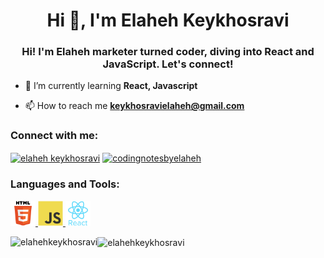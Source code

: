 <h1 align="center">Hi 👋, I'm Elaheh Keykhosravi</h1>
<h3 align="center">Hi! I'm Elaheh marketer turned coder, diving into React and JavaScript. Let's connect!</h3>

- 🌱 I’m currently learning **React, Javascript**

- 📫 How to reach me **keykhosravielaheh@gmail.com**

<h3 align="left">Connect with me:</h3>
<p align="left">
<a href="https://linkedin.com/in/elaheh keykhosravi" target="blank"><img align="center" src="https://raw.githubusercontent.com/rahuldkjain/github-profile-readme-generator/master/src/images/icons/Social/linked-in-alt.svg" alt="elaheh keykhosravi" height="30" width="40" /></a>
<a href="https://instagram.com/codingnotesbyelaheh" target="blank"><img align="center" src="https://raw.githubusercontent.com/rahuldkjain/github-profile-readme-generator/master/src/images/icons/Social/instagram.svg" alt="codingnotesbyelaheh" height="30" width="40" /></a>
</p>

<h3 align="left">Languages and Tools:</h3>
<p align="left"> <a href="https://www.w3.org/html/" target="_blank" rel="noreferrer"> <img src="https://raw.githubusercontent.com/devicons/devicon/master/icons/html5/html5-original-wordmark.svg" alt="html5" width="40" height="40"/> </a> <a href="https://developer.mozilla.org/en-US/docs/Web/JavaScript" target="_blank" rel="noreferrer"> <img src="https://raw.githubusercontent.com/devicons/devicon/master/icons/javascript/javascript-original.svg" alt="javascript" width="40" height="40"/> </a> <a href="https://reactjs.org/" target="_blank" rel="noreferrer"> <img src="https://raw.githubusercontent.com/devicons/devicon/master/icons/react/react-original-wordmark.svg" alt="react" width="40" height="40"/> </a> </p>

<p><img align="left" src="https://github-readme-stats.vercel.app/api/top-langs?username=elahehkeykhosravi&show_icons=true&locale=en&layout=compact" alt="elahehkeykhosravi" /></p>


<p><img align="center" src="https://github-readme-streak-stats.herokuapp.com/?user=elahehkeykhosravi&" alt="elahehkeykhosravi" /></p>

